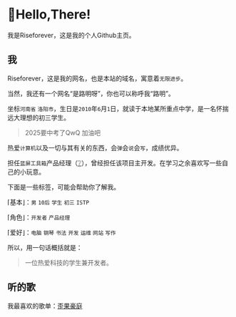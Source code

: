 # 👋Hello,There!

我是Riseforever，这是我的个人Github主页。

## 我

Riseforever，这是我的网名，也是本站的域名，寓意着`无限进步`。

当然，我还有一个网名“是路明呀”，你也可以称呼我“路明”。

坐标`河南省` `洛阳市`，生日是`2010`年`6`月`1`日，就读于本地某所重点中学，是一名怀揣远大理想的初三学生。

> 2025要中考了QwQ 加油吧

热爱`计算机`以及一切与其有关的东西，会`弹`会`说`会`写`，成绩优异。

担任`蓝屏工具箱`产品经理（[❔](https://i.riseforever.cn/about.html#heading-2)），曾经担任该项目主开发。在学习之余喜欢写一些自己的小玩意。

下面是一些标签，可能会帮助你了解我。

⌈基本⌋：`男` `10后` `学生` `初三` `ISTP`

⌈角色⌋：`开发者` `产品经理`

⌈爱好⌋：`电脑` `钢琴` `书法` `开发` `运维` `网站` `写作`

所以，用一句话概括就是：

> 一位热爱科技的学生兼开发者。

## 听的歌

我最喜欢的歌单：[歪果豪庭](https://music.163.com/playlist?id=12993581853&uct2=U2FsdGVkX1/b2hMwNdYCu8oYlv/M9WXq4Lxut4sK8ao=)
